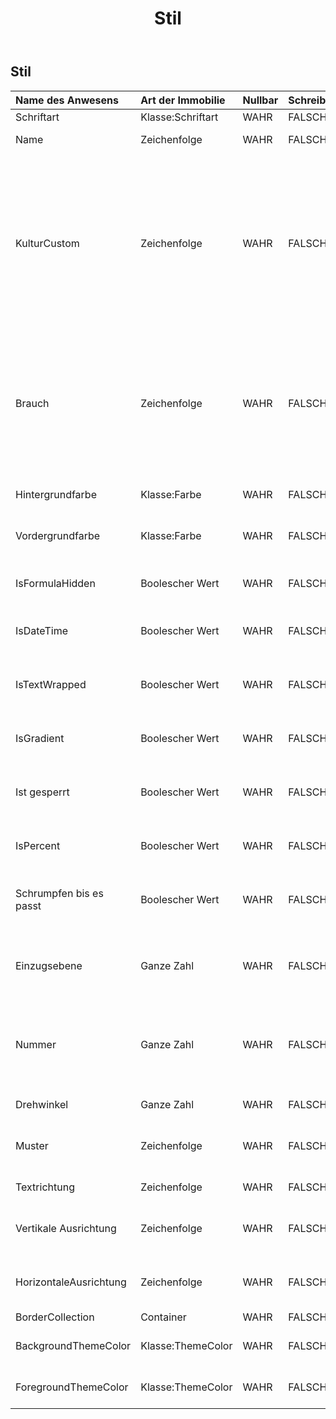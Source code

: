 ﻿---
title: Stil
second_title: Aspose.Cells Cloud Documen
type: docs
url: /de/specification/model/style/
description: "Aspose.Cells Cloud-Modellspezifikation: Stil. Bearbeiten Sie mühelos Excel und andere Tabellenkalkulationsdokumente mit Funktionen wie Öffnen, Generieren, Bearbeiten, Teilen, Zusammenführen, Vergleichen und Konvertieren"
weight: 50
---
## **Stil**

 

| Name des Anwesens| Art der Immobilie| Nullbar| Schreibgeschützt| Standardwert| Beschreibung|
|:- |:- |:- |:- |:- |:- |
| Schriftart| Klasse:Schriftart| WAHR| FALSCH|| Ruft ein Objekt ab.|
| Name| Zeichenfolge| WAHR| FALSCH|| Ruft den Namen des Stils ab oder legt ihn fest.|
| KulturCustom| Zeichenfolge| WAHR| FALSCH|| Ruft die kulturabhängige Musterzeichenfolge für das Zahlenformat ab und legt sie fest. Wenn für dieses Objekt kein Zahlenformat festgelegt wurde, wird null zurückgegeben. Wenn das Zahlenformat integriert ist, wird die Musterzeichenfolge zurückgegeben, die der integrierten Nummer entspricht.|
| Brauch| Zeichenfolge| WAHR| FALSCH|| Stellt die benutzerdefinierte Zahlenformatzeichenfolge dieses Stilobjekts dar. Wenn das benutzerdefinierte Zahlenformat nicht festgelegt ist (z. B. das Zahlenformat ist integriert), wird „“ zurückgegeben.|
| Hintergrundfarbe| Klasse:Farbe| WAHR| FALSCH|| Ruft die Hintergrundfarbe eines Stils ab oder legt diese fest.|
| Vordergrundfarbe| Klasse:Farbe| WAHR| FALSCH|| Ruft die Vordergrundfarbe eines Stils ab oder legt diese fest.|
| IsFormulaHidden| Boolescher Wert| WAHR| FALSCH|| Gibt an, ob die Formel ausgeblendet wird, wenn das Arbeitsblatt geschützt ist.|
| IsDateTime| Boolescher Wert| WAHR| FALSCH||Gibt an, ob das Zahlenformat ein Datumsformat ist.|
| IsTextWrapped| Boolescher Wert| WAHR| FALSCH|| Ruft einen Wert ab, der angibt, ob der Text innerhalb einer Zelle umbrochen wird, oder legt diesen fest.|
| IsGradient| Boolescher Wert| WAHR| FALSCH|| Gibt an, ob die Zellschattierung ein Farbverlaufsmuster ist.|
| Ist gesperrt| Boolescher Wert| WAHR| FALSCH|| Ruft einen Wert ab, der angibt, ob eine Zelle geändert werden kann oder nicht, oder legt diesen fest.|
| IsPercent| Boolescher Wert| WAHR| FALSCH|| Gibt an, ob das Zahlenformat ein Prozentformat ist.|
| Schrumpfen bis es passt| Boolescher Wert| WAHR| FALSCH|| Stellt dar, ob der Text automatisch verkleinert wird, damit er in die verfügbare Spaltenbreite passt.|
| Einzugsebene| Ganze Zahl| WAHR| FALSCH|| Stellt die Einzugsebene für die Zelle oder den Bereich dar. Kann nur eine ganze Zahl zwischen 0 und 250 sein.|
| Nummer| Ganze Zahl| WAHR| FALSCH|| Ruft das Anzeigeformat von Zahlen und Datumsangaben ab oder legt dieses fest. Die Formatierungsmuster sind je nach Region unterschiedlich.|
| Drehwinkel| Ganze Zahl| WAHR| FALSCH|| Stellt den Textdrehwinkel dar.|
| Muster| Zeichenfolge| WAHR| FALSCH|| Ruft den Hintergrundmustertyp der Zelle ab oder legt diesen fest.|
| Textrichtung| Zeichenfolge| WAHR| FALSCH|| Stellt die Lesereihenfolge des Textes dar.|
| Vertikale Ausrichtung| Zeichenfolge| WAHR| FALSCH|| Ruft den vertikalen Ausrichtungstyp des Texts in einer Zelle ab oder legt diesen fest.|
| HorizontaleAusrichtung| Zeichenfolge| WAHR| FALSCH||Ruft den horizontalen Ausrichtungstyp des Texts in einer Zelle ab oder legt diesen fest.|
| BorderCollection| Container| WAHR| FALSCH|||
| BackgroundThemeColor| Klasse:ThemeColor| WAHR| FALSCH|| Ruft die Hintergrunddesignfarbe ab und legt sie fest.|
| ForegroundThemeColor| Klasse:ThemeColor| WAHR| FALSCH|| Ruft die Vordergrund-Designfarbe ab und legt sie fest.|

